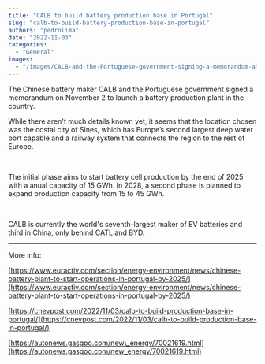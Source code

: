 ```yaml
---
title: "CALB to build battery production base in Portugal"
slug: "calb-to-build-battery-production-base-in-portugal"
authors: "pedrolima"
date: "2022-11-03"
categories:
  - "General"
images:
  - "/images/CALB-and-the-Portuguese-government-signing-a-memorandum-at-Sines.avif"
---
```


The Chinese battery maker CALB and the Portuguese government signed a memorandum on November 2 to launch a battery production plant in the country.

While there aren't much details known yet, it seems that the location chosen was the costal city of Sines, which has Europe’s second largest deep water port capable and a railway system that connects the region to the rest of Europe.

 

The initial phase aims to start battery cell production by the end of 2025 with a anual capacity of 15 GWh. In 2028, a second phase is planned to expand production capacity from 15 to 45 GWh.

 

CALB is currently the world's seventh-largest maker of EV batteries and third in China, only behind CATL and BYD.

---

More info:

[https://www.euractiv.com/section/energy-environment/news/chinese-battery-plant-to-start-operations-in-portugal-by-2025/](https://www.euractiv.com/section/energy-environment/news/chinese-battery-plant-to-start-operations-in-portugal-by-2025/)

[https://cnevpost.com/2022/11/03/calb-to-build-production-base-in-portugal/](https://cnevpost.com/2022/11/03/calb-to-build-production-base-in-portugal/)

[https://autonews.gasgoo.com/new\_energy/70021619.html](https://autonews.gasgoo.com/new_energy/70021619.html)
